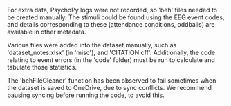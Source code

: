 For extra data, PsychoPy logs were not recorded, so 'beh' files needed to be created manually. The stimuli could be found using the EEG event codes, and details corresponding to these (attendance conditions, oddballs) are available in other metadata.

Various files were added into the dataset manually, such as 'dataset_notes.xlsx' (in 'misc'), and 'CITATION.cff'. Additionally, the code relating to event errors (in the 'code' folder) must be run to calculate and tabulate those statistics.

The 'behFileCleaner' function has been observed to fail sometimes when the dataset is saved to OneDrive, due to sync conflicts. We recommend pausing syncing before running the code, to avoid this.